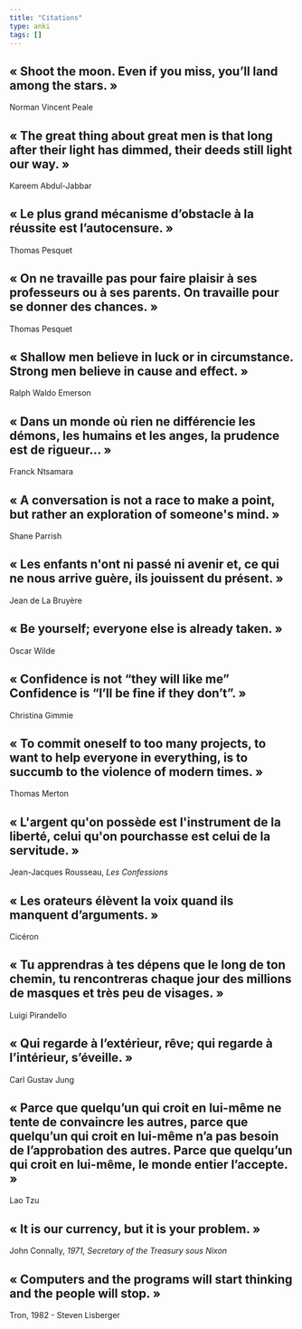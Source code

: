 ```yaml
---
title: "Citations"
type: anki
tags: []
---
```


## « Shoot the moon. Even if you miss, you’ll land among the stars. »

<!-- notecardId: 1702242055212 -->

Norman Vincent Peale

## « The great thing about great men is that long after their light has dimmed, their deeds still light our way. »

<!-- notecardId: 1702242055215 -->

Kareem Abdul-Jabbar

## « Le plus grand mécanisme d’obstacle à la réussite est l’autocensure. »

<!-- notecardId: 1702242055218 -->

Thomas Pesquet

## « On ne travaille pas pour faire plaisir à ses professeurs ou à ses parents. On travaille pour se donner des chances. »

<!-- notecardId: 1702242055222 -->

Thomas Pesquet

## « Shallow men believe in luck or in circumstance. Strong men believe in cause and effect. »

<!-- notecardId: 1702242055225 -->

Ralph Waldo Emerson

## « Dans un monde où rien ne différencie les démons, les humains et les anges, la prudence est de rigueur... »

<!-- notecardId: 1702242055228 -->

Franck Ntsamara

## « A conversation is not a race to make a point, but rather an exploration of someone's mind. »

<!-- notecardId: 1702242055232 -->

Shane Parrish

## « Les enfants n'ont ni passé ni avenir et, ce qui ne nous arrive guère, ils jouissent du présent. »

<!-- notecardId: 1702242055235 -->

Jean de La Bruyère

## « Be yourself; everyone else is already taken. »

<!-- notecardId: 1702242055238 -->

Oscar Wilde

## « Confidence is not “they will like me” Confidence is “I’ll be fine if they don’t”. »

<!-- notecardId: 1702242055241 -->

Christina Gimmie

## « To commit oneself to too many projects, to want to help everyone in everything, is to succumb to the violence of modern times. »

<!-- notecardId: 1702242055244 -->

Thomas Merton

## « L'argent qu'on possède est l'instrument de la liberté, celui qu'on pourchasse est celui de la servitude. »

<!-- notecardId: 1702242055247 -->

Jean-Jacques Rousseau, _Les Confessions_

## « Les orateurs élèvent la voix quand ils manquent d’arguments. »

<!-- notecardId: 1702242055250 -->

Cicéron

## « Tu apprendras à tes dépens que le long de ton chemin, tu rencontreras chaque jour des millions de masques et très peu de visages. »

<!-- notecardId: 1702242055253 -->

Luigi Pirandello

## « Qui regarde à l’extérieur, rêve; qui regarde à l’intérieur, s’éveille. »

<!-- notecardId: 1702242055256 -->

Carl Gustav Jung

## « Parce que quelqu’un qui croit en lui-même ne tente de convaincre les autres, parce que quelqu’un qui croit en lui-même n’a pas besoin de l’approbation des autres. Parce que quelqu’un qui croit en lui-même, le monde entier l’accepte. »

<!-- notecardId: 1702242055259 -->

Lao Tzu

## « It is our currency, but it is your problem. »

<!-- notecardId: 1702242055263 -->

John Connally, _1971, Secretary of the Treasury sous Nixon_

## « Computers and the programs will start thinking and the people will stop. »

Tron, 1982 - Steven Lisberger
